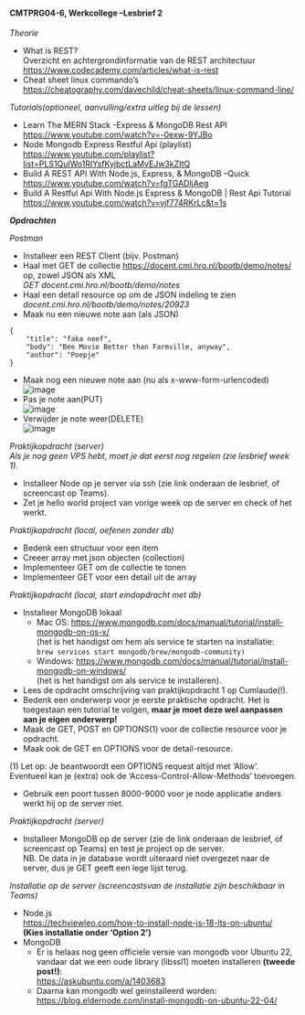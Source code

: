 #### **CMTPRG04-6, Werkcollege –Lesbrief 2** 
_Theorie_   
- What is REST?  
Overzicht en achtergrondinformatie van de REST architectuur  
https://www.codecademy.com/articles/what-is-rest 
- Cheat sheet linux commando’s  
https://cheatography.com/davechild/cheat-sheets/linux-command-line/  

_Tutorials(optioneel, aanvulling/extra uitleg bij de lessen)_  
- Learn The MERN Stack -Express & MongoDB Rest API  
https://www.youtube.com/watch?v=-0exw-9YJBo
- Node Mongodb Express Restful Api (playlist)    
https://www.youtube.com/playlist?list=PLS1QulWo1RIYsfKyjbctLaMvEJw3kZItQ
- Build A REST API With Node.js, Express, & MongoDB –Quick  
https://www.youtube.com/watch?v=fgTGADljAeg
- Build A Restful Api With Node.js Express & MongoDB | Rest Api Tutorial  
https://www.youtube.com/watch?v=vjf774RKrLc&t=1s
  
  
  
  
**_Opdrachten_**  

_Postman_  
- Installeer een REST Client (bijv. Postman)  
- Haal met GET de collectie https://docent.cmi.hro.nl/bootb/demo/notes/ op, zowel JSON als XML  
_GET docent.cmi.hro.nl/bootb/demo/notes_
- Haal een detail resource op om de JSON indeling te zien  
_docent.cmi.hro.nl/bootb/demo/notes/20923_
- Maak nu een nieuwe note aan (als JSON)  
```
{
    "title": "faka neef",
    "body": "Bee Movie Better than Farmville, anyway",
    "author": "Poepje"
}
```
- Maak nog een nieuwe note aan (nu als x-www-form-urlencoded)  
![image](https://user-images.githubusercontent.com/89838779/205070056-9c11bc23-2f0b-4ee9-bd0f-f9dafdc967c1.png)
- Pas je note aan(PUT)  
![image](https://user-images.githubusercontent.com/89838779/205070952-5995cc6a-9f6a-4931-8c5c-7ba8d1851b71.png)
- Verwijder je note weer(DELETE)  
![image](https://user-images.githubusercontent.com/89838779/205071040-01431cc7-6451-4781-acca-6b09b5db7555.png)  

_Praktijkopdracht (server)_  
_Als je nog geen VPS hebt, moet je dat eerst nog regelen (zie lesbrief week 1)._  
- Installeer Node op je server via ssh (zie link onderaan de lesbrief, of screencast op Teams).
- Zet je hello world project van vorige week op de server en check of het werkt.  


_Praktijkopdracht (local, oefenen zonder db)_ 
- Bedenk een structuur voor een item
- Creeer array met json objecten (collection)
- Implementeer GET om de collectie te tonen
- Implementeer GET voor een detail uit de array

_Praktijkopdracht (local, start eindopdracht met db)_
- Installeer MongoDB lokaal
  - Mac OS: https://www.mongodb.com/docs/manual/tutorial/install-mongodb-on-os-x/  
  (het is het handigst om hem als service te starten na installatie:  
  ```brew services start mongodb/brew/mongodb-community)```
  - Windows: https://www.mongodb.com/docs/manual/tutorial/install-mongodb-on-windows/  
  (het is het handigst om als service te installeren).
- Lees de opdracht omschrijving van praktijkopdracht 1 op Cumlaude(!).
- Bedenk een onderwerp voor je eerste praktische opdracht. Het is toegestaan een tutorial te volgen, **maar je moet deze wel aanpassen aan je eigen onderwerp!**
- Maak de GET, POST en OPTIONS(1) voor de collectie resource voor je opdracht. 
- Maak ook de GET en OPTIONS voor de detail-resource.  

(1) Let op: Je beantwoordt een OPTIONS request altijd met ‘Allow’. Eventueel kan je (extra) ook de ‘Access-Control-Allow-Methods’ toevoegen. 
- Gebruik een poort tussen 8000-9000 voor je node applicatie anders werkt hij op de server niet.  

_Praktijkopdracht (server)_  
- Installeer MongoDB op de server (zie de link onderaan de lesbrief, of screencast op Teams) en test je project op de server.  
NB. De data in je database wordt uiteraard niet overgezet naar de server, dus je GET geeft een lege lijst terug.

_Installatie op de server (screencastsvan de installatie zijn beschikbaar in Teams)_
- Node.js  
https://techviewleo.com/how-to-install-node-js-18-lts-on-ubuntu/  
**(Kies installatie onder ‘Option 2’)**
- MongoDB
  - Er is helaas nog geen officiele versie van mongodb voor Ubuntu 22, vandaar dat we een oude library (libssl1) moeten installeren **(tweede post!)**:  
  https://askubuntu.com/a/1403683
  - Daarna kan mongodb wel geinstalleerd worden:  
  https://blog.eldernode.com/install-mongodb-on-ubuntu-22-04/
